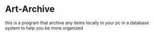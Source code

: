 # Art-Archive
this is a program that archive any items locally in your pc in a database system to help you be more organized

